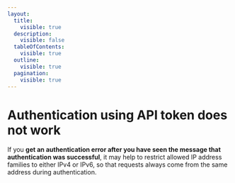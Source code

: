 ```yaml
---
layout:
  title:
    visible: true
  description:
    visible: false
  tableOfContents:
    visible: true
  outline:
    visible: true
  pagination:
    visible: true
---
```


# Authentication using API token does not work

If you **get an authentication error after you have seen the message that authentication was successful**, it may help to restrict allowed IP address families to either IPv4 or IPv6, so that requests always come from the same address during authentication.
